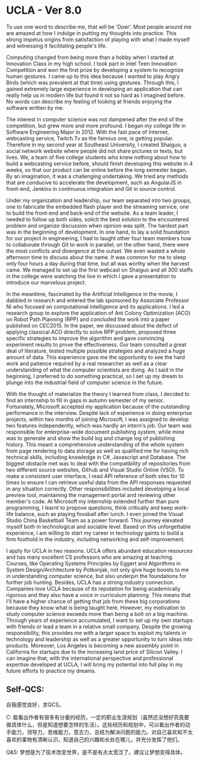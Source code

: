 # UCLA - Ver 8.0

To use one word to describe me, that will be 'Doer'. Most people around me are amazed at how I indulge in putting my thoughts into practice. This strong impetus origins from satisfaction of playing with what I made myself and witnessing it facilitating people's life.

Computing changed from being more than a hobby when I started at Innovation Class in my high school. I took part in Intel Teen Innovation Competition and won the first prize by developing a system to recognize human gestures. I came up to this idea because I wanted to play Angry Birds \(which was prevalent at that time\) using gestures. Through this, I gained extremely large experience in developing an application that can really help us in modern life but found it not so hard as I imagined before. No words can describe my feeling of looking at friends enjoying the software written by me.

The interest in computer science was not dampened after the end of the competition, but grew more and more profound. I began my college life in Software Engineering Major in 2012. With the fast pace of Internet, webcasting service, Twitch.Tv as the famous one, is getting popular. Therefore in my second year at Southeast University, I created Shaiguo, a social network website where people did not share pictures or texts, but lives. We, a team of five college students who knew nothing about how to build a webcasting service before, should finish developing this website in 4 weeks, so that our product can be online before the long semester began. By an imagination, it was a challenging undertaking. We tried any methods that are conducive to accelerate the development, such as AngularJS in front-end, Jenkins in continuous integration and Git in source control.

Under my organization and leadership, our team separated into two groups, one to fabricate the embedded flash player and the streaming service, one to build the front-end and back-end of the website. As a team leader, I needed to follow up both sides, solicit the best solution to the encountered problem and organize discussion when opinion was split. The hardest part was in the beginning of development. In one hand, to lay a solid foundation for our project in engineering, I had to taught other four team members how to collaborate through Git to work in parallel; on the other hand, there were the most conflicts and divergence at the outset. We even wasted a whole afternoon time to discuss about the name. It was common for me to sleep only four hours a day during that time, but all was worthy when the harvest came. We managed to set up the first webcast on Shaiguo and all 300 staffs in the college were watching the live in which I gave a presentation to introduce our marvelous project.

In the meantime, fascinated by the Artificial Intelligence in the movie, I dabbled in research and entered the lab sponsored by Associate Professor Ni who focused on computational intelligence and its applications. I led a research group to explore the application of Ant Colony Optimization \(ACO\) on Robot Path Planning \(RPP\) and concluded the work into a paper published on CEC2015. In the paper, we discussed about the defect of applying classical ACO directly to solve RPP problem, proposed three specific strategies to improve the algorithm and gave convincing experiment results to prove the effectiveness. Our team consulted a great deal of literature, tested multiple possible strategies and analyzed a huge amount of data. This experience gave me the opportunity to see the hard work and patience required by a real researcher as well as a clear understanding of what the computer scientists are doing. As I said in the beginning, I preferred to do something practical, so I set up my dream to plunge into the industrial field of computer science in the future.

With the thought of materialize the theory I learned from class, I decided to find an internship to fill in gaps in autumn semester of my senior. Fortunately, Microsoft accepted my application because of the outstanding performance in the interview. Despite lack of experience in doing enterprise projects, within two months of joining Microsoft, I was assigned to develop two features independently, which was hardly an intern's job. Our team was responsible for enterprise-wide document publishing system, while mine was to generate and show the build log and change log of publishing history. This meant a comprehensive understanding of the whole system from page rendering to data storage as well as qualified me for having rich technical skills, including knowledge in C\#, Javascript and Database. The biggest obstacle met was to deal with the compatibility of repositories from two different source websites, Github and Visual Studio Online \(VSO\). To make a consistent user interface, I read API reference of both sites for 10 times to ensure I can retrieve useful data from the API responses requested in any situation correctly. Other responsibilities included developing a local preview tool, maintaining the management portal and reviewing other member's code. At Microsoft my internship extended further than pure programming, I learnt to propose questions, think critically and keep work-life balance, such as playing foosball after lunch. I even joined the Visual Studio China Basketball Team as a power forward. This journey elevated myself both in technological and sociable level. Based on this unforgettable experience, I am willing to start my career in technology gaints to build a firm foothold in the industry, including networking and self-improvement.

I apply for UCLA in two reasons. UCLA offers abundant education resources and has many excellent CS professors who are amazing at teaching. Courses, like Operating Systems Principles by Eggert and Algorithms in System Design/Architecture by Potkonjak, not only give huge boosts to me in understanding computer science, but also underpin the foundations for further job hunting. Besides, UCLA has a strong industry connection. Companies love UCLA because of its reputation for being academically rigorous and they also have a voice in curriculum planning. This means that I'll have a higher chance of getting that job from these big corporations because they know what is being taught here. However, my motivation to study computer science exceeds more than being a bolt on a big machine. Through years of experience accumulated, I want to set up my own startups with friends or lead a team in a relative small company. Despite the growing responsibility, this provides me with a larger space to exploit my talents in technology and leadership as well as a greater opportunity to turn ideas into products. Moreover, Los Angeles is becoming a new assembly point in California for startups due to the increasing land price of Silicon Valley. I can imagine that, with the international perspective and professional expertise developed at UCLA, I will bring my potential into full play in my future efforts to practice my dreams.

## Self-QCS:

自我感觉良好，求QCS。

C: 能看出作者有很多有分量的经历，一定的职业生涯规划（虽然还没想好究竟要做具体什么，但是知道想要怎样的生活）。这些经历和规划中，可以看出作者的动手能力，领导力，思维能力，意志力，总结为解决问题的能力。对自己喜欢和不太喜欢的事物有清晰认识，知道自己的兴趣和长处在哪儿，并充分发挥了他们。

Q&S: 梦想是为了技术改变世界，是不是有点太宽泛了。建议让梦想变得具体。

